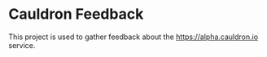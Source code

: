 # Cauldron Feedback

This project is used to gather feedback about the https://alpha.cauldron.io service.